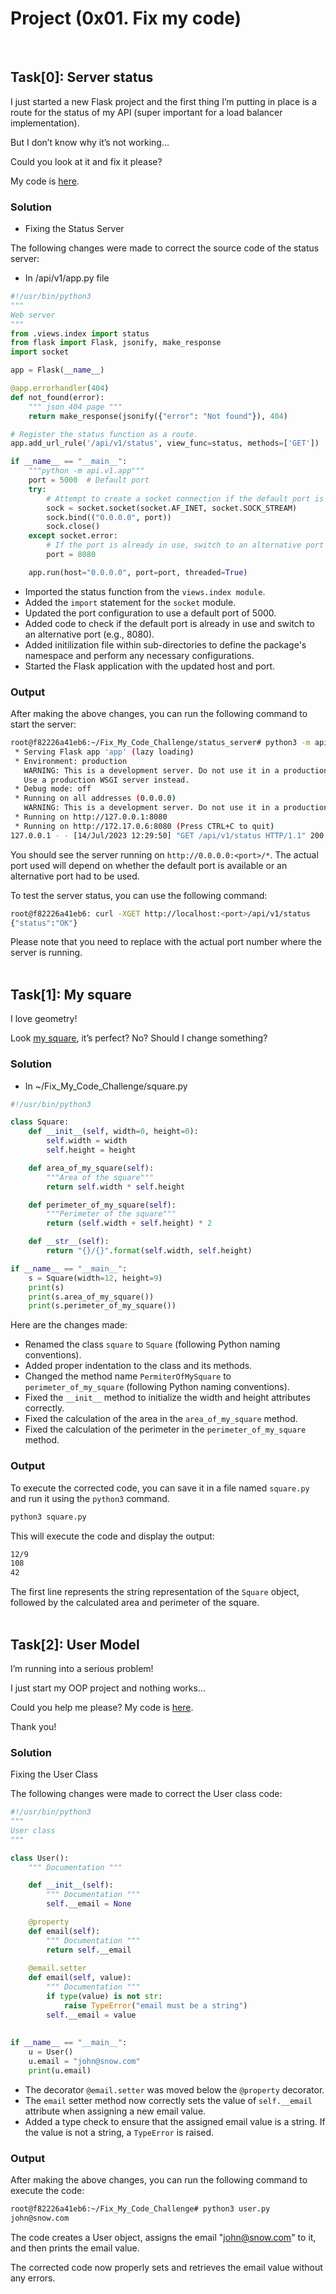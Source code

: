 # Project (0x01. Fix my code)
<br>

## Task[0]: Server status

I just started a new Flask project and the first thing I’m putting in place is a route for the status of my API (super important for a load balancer implementation).

But I don’t know why it’s not working…

Could you look at it and fix it please?

My code is [here](https://github.com/alx-tools/0x01-Fix_My_Code_Challenge/tree/master/status_server/).

### Solution
* Fixing the Status Server

The following changes were made to correct the source code of the status server:

* In /api/v1/app.py file
```python
#!/usr/bin/python3
"""
Web server
"""
from .views.index import status
from flask import Flask, jsonify, make_response
import socket

app = Flask(__name__)

@app.errorhandler(404)
def not_found(error):
    """ json 404 page """
    return make_response(jsonify({"error": "Not found"}), 404)

# Register the status function as a route.
app.add_url_rule('/api/v1/status', view_func=status, methods=['GET'])

if __name__ == "__main__":
    """python -m api.v1.app"""
    port = 5000  # Default port
    try:
        # Attempt to create a socket connection if the default port is already in use
        sock = socket.socket(socket.AF_INET, socket.SOCK_STREAM)
        sock.bind(("0.0.0.0", port))
        sock.close()
    except socket.error:
        # If the port is already in use, switch to an alternative port (e.g., 8080)
        port = 8080

    app.run(host="0.0.0.0", port=port, threaded=True)
```

* Imported the status function from the `views.index module`.
* Added the `import` statement for the `socket` module.
* Updated the port configuration to use a default port of 5000.
* Added code to check if the default port is already in use and switch to an alternative port (e.g., 8080).
* Added initilization file within sub-directories to define the package's namespace and perform any necessary configurations.
* Started the Flask application with the updated host and port.

### Output

After making the above changes, you can run the following command to start the server:
```bash
root@f82226a41eb6:~/Fix_My_Code_Challenge/status_server# python3 -m api.v1.app
 * Serving Flask app 'app' (lazy loading)
 * Environment: production
   WARNING: This is a development server. Do not use it in a production deployment.
   Use a production WSGI server instead.
 * Debug mode: off
 * Running on all addresses (0.0.0.0)
   WARNING: This is a development server. Do not use it in a production deployment.
 * Running on http://127.0.0.1:8080
 * Running on http://172.17.0.6:8080 (Press CTRL+C to quit)
127.0.0.1 - - [14/Jul/2023 12:29:50] "GET /api/v1/status HTTP/1.1" 200 -
```
You should see the server running on `http://0.0.0.0:<port>/*`. The actual port used will depend on whether the default port is available or an alternative port had to be used.

To test the server status, you can use the following command:
```bash
root@f82226a41eb6: curl -XGET http://localhost:<port>/api/v1/status
{"status":"OK"}
```
Please note that you need to replace <port> with the actual port number where the server is running.
<br><br>

## Task[1]: My square
I love geometry!

Look [my square](https://github.com/alx-tools/0x01-Fix_My_Code_Challenge/blob/master/square.py), it’s perfect? No? Should I change something?

### Solution
* In ~/Fix_My_Code_Challenge/square.py
```python
#!/usr/bin/python3

class Square:
    def __init__(self, width=0, height=0):
        self.width = width
        self.height = height

    def area_of_my_square(self):
        """Area of the square"""
        return self.width * self.height

    def perimeter_of_my_square(self):
        """Perimeter of the square"""
        return (self.width + self.height) * 2

    def __str__(self):
        return "{}/{}".format(self.width, self.height)

if __name__ == "__main__":
    s = Square(width=12, height=9)
    print(s)
    print(s.area_of_my_square())
    print(s.perimeter_of_my_square())
```
Here are the changes made:

* Renamed the class `square` to `Square` (following Python naming conventions).
* Added proper indentation to the class and its methods.
* Changed the method name `PermiterOfMySquare` to `perimeter_of_my_square` (following Python naming conventions).
* Fixed the `__init__` method to initialize the width and height attributes correctly.
* Fixed the calculation of the area in the `area_of_my_square` method.
* Fixed the calculation of the perimeter in the `perimeter_of_my_square` method.

### Output
To execute the corrected code, you can save it in a file named `square.py` and run it using the `python3` command.
```bash
python3 square.py
```

This will execute the code and display the output:
```bash
12/9
108
42
```
The first line represents the string representation of the `Square` object, followed by the calculated area and perimeter of the square.
<br><br>

## Task[2]: User Model
I’m running into a serious problem!

I just start my OOP project and nothing works…

Could you help me please? My code is [here](https://github.com/alx-tools/0x01-Fix_My_Code_Challenge/blob/master/user.py).

Thank you!

### Solution
Fixing the User Class

The following changes were made to correct the User class code:
```python
#!/usr/bin/python3
""" 
User class
"""

class User():
    """ Documentation """

    def __init__(self):
        """ Documentation """
        self.__email = None

    @property
    def email(self):
        """ Documentation """
        return self.__email
    
    @email.setter
    def email(self, value):
        """ Documentation """
        if type(value) is not str:
            raise TypeError("email must be a string")
        self.__email = value
   
    
if __name__ == "__main__":
    u = User()
    u.email = "john@snow.com"
    print(u.email)
```
* The decorator `@email.setter` was moved below the `@property` decorator.
* The `email` setter method now correctly sets the value of `self.__email` attribute when assigning a new email value.
* Added a type check to ensure that the assigned email value is a string. If the value is not a string, a `TypeError` is raised.

### Output
After making the above changes, you can run the following command to execute the code:
```bash
root@f82226a41eb6:~/Fix_My_Code_Challenge# python3 user.py
john@snow.com
```
The code creates a User object, assigns the email "<u>john@snow.com</u>"  to it, and then prints the email value.

The corrected code now properly sets and retrieves the email value without any errors.
